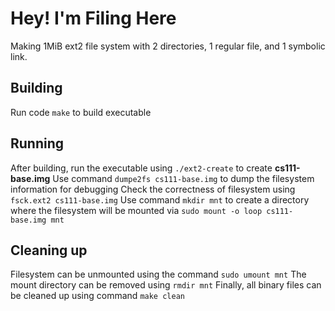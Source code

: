# Hey! I'm Filing Here

Making 1MiB ext2 file system with 2 directories, 1 regular file, and 1 symbolic link.

## Building

Run code `make` to build executable

## Running


After building, run the executable using `./ext2-create` to create **cs111-base.img**
Use command `dumpe2fs cs111-base.img` to dump the filesystem information for debugging
Check the correctness of filesystem using `fsck.ext2 cs111-base.img`
Use command `mkdir mnt` to create a directory where the filesystem will be mounted via `sudo mount -o loop cs111-base.img mnt`


## Cleaning up

Filesystem can be unmounted using the command `sudo umount mnt`
The mount directory can be removed using `rmdir mnt`
Finally, all binary files can be cleaned up using command `make clean`